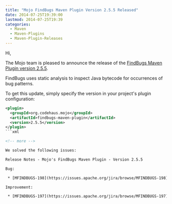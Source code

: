 ```yaml
---
title: "Mojo FindBugs Maven Plugin Version 2.5.5 Released"
date: 2014-07-25T19:39:00
lastmod: 2014-07-25T19:39
categories:
  - Maven
  - Maven-Plugins
  - Maven-Plugin-Releases
---
```

Hi,

The Mojo team is pleased to announce the release of the 
[FindBugs Maven Plugin version 2.5.5](http://mojo.codehaus.org/findbugs-maven-plugin-2.5.5/).

FindBugs uses static analysis to inspect Java bytecode for occurrences of bug patterns. 

To get this update, simply specify the version in your project's plugin configuration: 


```xml
<plugin>
  <groupId>org.codehaus.mojo</groupId>
  <artifactId>findbugs-maven-plugin</artifactId>
  <version>2.5.5</version>
</plugin>
```xml

<!-- more -->

We solved the following issues:

Release Notes - Mojo's FindBugs Maven Plugin - Version 2.5.5

Bug:

 * [MFINDBUGS-198](https://issues.apache.org/jira/browse/MFINDBUGS-198) - Add maxRank to the check goal to allow eclipse m2e findbugs plugin to pick up this configuration

Improvement:

 * [MFINDBUGS-197](https://issues.apache.org/jira/browse/MFINDBUGS-197) - Remove redundant "Report" word on report name labels

